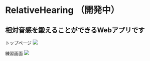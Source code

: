 # RelativeHearing （開発中）
## 相対音感を鍛えることができるWebアプリです
トップページ
![](https://i.gyazo.com/a3ad5a1c5c593e49055979952a9396b8.png)

練習画面
![](https://i.gyazo.com/a3ad5a1c5c593e49055979952a9396b8.png)
